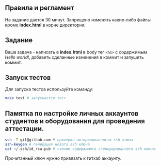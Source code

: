 ## Правила и регламент

На задание дается 30 минут. Запрещено изменять какие-либо файлы кроме **index.html** в корне директории.

## Задание

Ваша задача - написать в **index.html** в body тег `<h1>` с содержимым *Hello world!*, добавить сделанные изменения в коммит и запушить коммит.

## Запуск тестов

Для запуска тестов используйте команду:

```bash
make test # запускается тест
```

## Памятка по настройке личных аккаунтов студентов и оборудования для проведения аттестации.

```bash
ssh -T git@github.com # проверка авторизованности ssh ключа
ssh-keygen # генерация нового ssh ключа
cat ~/.ssh/id_rsa.pub # чтение содержимого сгенерированного ssh ключа.
```

Прочитанный ключ нужно привязать к гитхаб аккаунту.
